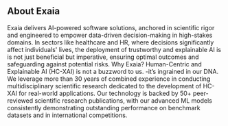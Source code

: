 ## About Exaia

Exaia delivers AI-powered software solutions, anchored in scientific rigor and engineered to empower data-driven decision-making in high-stakes domains. In sectors like healthcare and HR, where decisions significantly affect individuals' lives, the deployment of trustworthy and explainable AI is is not just beneficial but imperative, ensuring optimal outcomes and safeguarding against potential risks. Why Exaia? Human-Centric and Explainable AI (HC-XAI) is not a buzzword to us. -it’s ingrained in our DNA. We leverage more than 30 years of combined experience in conducting multidisciplinary scientific research dedicated to the development of HC-XAI for real-world applications. Our technology is backed by 50+ peer-reviewed scientific research publications, with our advanced ML models consistently demonstrating outstanding performance on benchmark datasets and in international competitions.
